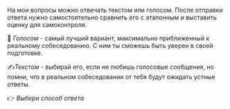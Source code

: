 На мои вопросы можно отвечать текстом или голосом. После отправки ответа нужно самостоятельно сравнить его с эталонным и выставить оценку для самоконтроля.

🎤 *Голосом* - самый лучший вариант, максимально приближенный к реальному собеседованию. С ним ты сможешь быть уверен в своей подготовке.

✍️*Текстом* - выбирай его, если не любишь голосовые сообщения, но помни, что в реальном собеседовании от тебя будут ожидать устные ответы.

👉 *Выбери способ ответа*
